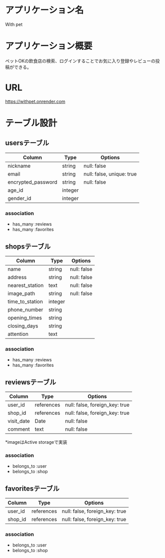 # アプリケーション名　
With pet

# アプリケーション概要
ペットOKの飲食店の検索、ログインすることでお気に入り登録やレビューの投稿ができる。

# URL
https://withpet.onrender.com
















# テーブル設計

## usersテーブル

| Column             | Type    | Options      |
| ------------------ | ------- | ------------ |
| nickname           | string  | null: false  |
| email              | string  | null: false, unique: true  |
| encrypted_password | string  | null: false  |
| age_id             | integer |              |
| gender_id          | integer |              |

### association

- has_many :reviews
- has_many :favorites


## shopsテーブル

| Column          | Type     | Options         |
|-----------------|----------|-----------------|
| name            | string   | null: false     |
| address         | string   | null: false     |
| nearest_station | text     | null: false     |
| image_path      | string   | null: false     |
| time_to_station | integer  |                 |
| phone_number    | string   |                 |
| opening_times   | string   |                 |
| closing_days    | string   |                 |
| attention       | text     |                 |


### association

- has_many :reviews
- has_many :favorites


## reviewsテーブル

| Column     | Type       | Options         |
|------------|------------|-----------------|
| user_id    | references | null: false, foreign_key: true |
| shop_id    | references | null: false, foreign_key: true |
| visit_date | Date       | null: false     |
| comment    | text       | null: false     |

*imageはActive storageで実装

### association

- belongs_to :user
- belongs_to :shop


## favoritesテーブル

| Column    | Type        | Options         |
|-----------|-------------|-----------------|
| user_id   | references  | null: false, foreign_key: true |
| shop_id   | references  | null: false, foreign_key: true |

### association

- belongs_to :user
- belongs_to :shop